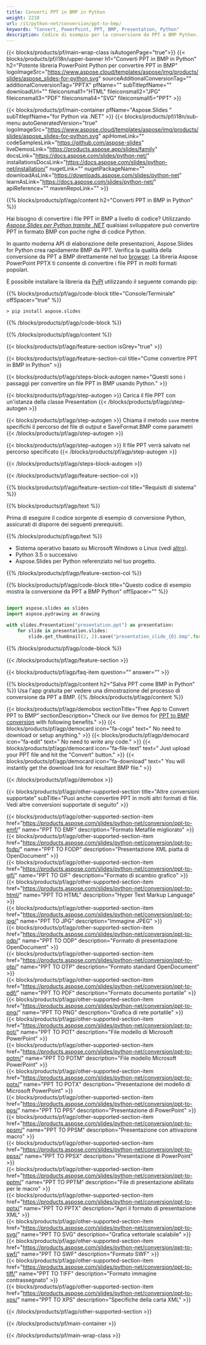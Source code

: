 ```yaml
---
title: Converti PPT in BMP in Python
weight: 2210
url: /it/python-net/conversion/ppt-to-bmp/ 
keywords: "Convert, PowerPoint, PPT, BMP, Presentation, Python"
description: Codice di esempio per la conversione da PPT a BMP Python. Usa l'API Python di PowerPoint per la conversione batch di file PPT in file BMP.
---
```


{{< blocks/products/pf/main-wrap-class isAutogenPage="true">}}
{{< blocks/products/pf/i18n/upper-banner h1="Converti PPT in BMP in Python" h2="Potente libreria PowerPoint Python per convertire PPT in BMP" logoImageSrc="https://www.aspose.cloud/templates/aspose/img/products/slides/aspose_slides-for-python.svg" sourceAdditionalConversionTag="" additionalConversionTag="PPTX" pfName="" subTitlepfName="" downloadUrl="" fileiconsmall1="HTML" fileiconsmall2="JPG" fileiconsmall3="PDF" fileiconsmall4="SVG" fileiconsmall5="PPT" >}}

{{< blocks/products/pf/main-container pfName="Aspose.Slides " subTitlepfName="for Python via .NET" >}}
{{< blocks/products/pf/i18n/sub-menu autoGeneratedVersion="true" logoImageSrc="https://www.aspose.cloud/templates/aspose/img/products/slides/aspose_slides-for-python.svg" apiHomeLink="" codeSamplesLink="https://github.com/aspose-slides" liveDemosLink="https://products.aspose.app/slides/family" docsLink="https://docs.aspose.com/slides/python-net/" installationsDocsLink="https://docs.aspose.com/slides/python-net/installation/" nugetLink="" nugetPackageName="" downloadAsLink="https://downloads.aspose.com/slides/python-net" learnAsLink="https://docs.aspose.com/slides/python-net/" apiReference="" mavenRepoLink="" >}}

{{% blocks/products/pf/agp/content h2="Converti PPT in BMP in Python" %}}

Hai bisogno di convertire i file PPT in BMP a livello di codice? Utilizzando [*Aspose.Slides per Python tramite .NET*](https://products.aspose.com/slides/python-net/) qualsiasi sviluppatore può convertire PPT in formato BMP con poche righe di codice Python.

In quanto moderna API di elaborazione delle presentazioni, Aspose.Slides for Python crea rapidamente BMP da PPT. Verifica la qualità della conversione da PPT a BMP direttamente nel tuo [browser](https://products.aspose.app/slides/conversion). La libreria Aspose PowerPoint PPTX ti consente di convertire i file PPT in molti formati popolari.

È possibile installare la libreria da [PyPI](https://pypi.org/project/Aspose.Slides/) utilizzando il seguente comando pip:

{{% blocks/products/pf/agp/code-block title="Console/Terminale" offSpacer="true" %}}

```console
> pip install aspose.slides

```

{{% /blocks/products/pf/agp/code-block %}}

{{% /blocks/products/pf/agp/content %}}

{{< blocks/products/pf/agp/feature-section isGrey="true" >}}

{{< blocks/products/pf/agp/feature-section-col title="Come convertire PPT in BMP in Python" >}}

{{< blocks/products/pf/agp/steps-block-autogen name="Questi sono i passaggi per convertire un file PPT in BMP usando Python." >}}

{{< blocks/products/pf/agp/step-autogen >}}
Carica il file PPT con un'istanza della classe Presentation
{{< /blocks/products/pf/agp/step-autogen >}}

{{< blocks/products/pf/agp/step-autogen >}}
Chiama il metodo `save` mentre specifichi il percorso del file di output e SaveFormat.BMP come parametri
{{< /blocks/products/pf/agp/step-autogen >}}

{{< blocks/products/pf/agp/step-autogen >}}
Il file PPT verrà salvato nel percorso specificato
{{< /blocks/products/pf/agp/step-autogen >}}

{{< /blocks/products/pf/agp/steps-block-autogen >}}

{{< /blocks/products/pf/agp/feature-section-col >}}

{{% blocks/products/pf/agp/feature-section-col title="Requisiti di sistema" %}}

{{% blocks/products/pf/agp/text %}}

 Prima di eseguire il codice sorgente di esempio di conversione Python, assicurati di disporre dei seguenti prerequisiti.

{{% /blocks/products/pf/agp/text %}}

- Sistema operativo basato su Microsoft Windows o Linux (vedi [altro](https://docs.aspose.com/slides/python-net/system-requirements/)).
- Python 3.5 o successivo
- Aspose.Slides per Python referenziato nel tuo progetto.

{{% /blocks/products/pf/agp/feature-section-col %}}

{{% blocks/products/pf/agp/code-block title="Questo codice di esempio mostra la conversione da PPT a BMP Python" offSpacer="" %}}

```py

import aspose.slides as slides
import aspose.pydrawing as drawing

with slides.Presentation("presentation.ppt") as presentation:
    for slide in presentation.slides:
        slide.get_thumbnail(2, 2).save("presentation_slide_{0}.bmp".format(str(slide.slide_number)), drawing.imaging.ImageFormat.bmp)

```
{{% /blocks/products/pf/agp/code-block %}}

{{< /blocks/products/pf/agp/feature-section >}}

{{< blocks/products/pf/agp/faq-item question="" answer="" >}}
 
{{% blocks/products/pf/agp/content h2="Salva PPT come BMP in Python" %}}
Usa l'app gratuita per vedere una dimostrazione del processo di conversione da PPT a BMP. 
{{% /blocks/products/pf/agp/content %}}

<!-- aboutfile Starts -->

{{< blocks/products/pf/agp/demobox sectionTitle="Free App to Convert PPT to BMP" sectionDescription="Check our live demos for [PPT to BMP conversion](https://products.aspose.app/slides/conversion/) with following benefits." >}}
        {{< blocks/products/pf/agp/democard icon="fa-cogs" text=" No need to download or setup anything." >}}
        {{< blocks/products/pf/agp/democard icon="fa-edit" text=" No need to write any code." >}}
        {{< blocks/products/pf/agp/democard icon="fa-file-text" text=" Just upload your PPT file and hit the \"Convert\" button." >}}
        {{< blocks/products/pf/agp/democard icon="fa-download" text=" You will instantly get the download link for resultant BMP file." >}}

{{< /blocks/products/pf/agp/demobox >}}

<!-- aboutfile Ends -->

{{< blocks/products/pf/agp/other-supported-section title="Altre conversioni supportate" subTitle="Puoi anche convertire PPT in molti altri formati di file. Vedi altre conversioni supportate di seguito" >}}

{{< blocks/products/pf/agp/other-supported-section-item href="https://products.aspose.com/slides/python-net/conversion/ppt-to-emf/" name="PPT TO EMF" description="Formato Metafile migliorato" >}}  
{{< blocks/products/pf/agp/other-supported-section-item href="https://products.aspose.com/slides/python-net/conversion/ppt-to-fodp/" name="PPT TO FODP" description="Presentazione XML piatta di OpenDocument" >}}  
{{< blocks/products/pf/agp/other-supported-section-item href="https://products.aspose.com/slides/python-net/conversion/ppt-to-gif/" name="PPT TO GIF" description="Formato di scambio grafico" >}}  
{{< blocks/products/pf/agp/other-supported-section-item href="https://products.aspose.com/slides/python-net/conversion/ppt-to-html/" name="PPT TO HTML" description="Hyper Text Markup Language" >}}  
{{< blocks/products/pf/agp/other-supported-section-item href="https://products.aspose.com/slides/python-net/conversion/ppt-to-jpg/" name="PPT TO JPG" description="Immagine JPEG" >}}  
{{< blocks/products/pf/agp/other-supported-section-item href="https://products.aspose.com/slides/python-net/conversion/ppt-to-odp/" name="PPT TO ODP" description="Formato di presentazione OpenDocument" >}}  
{{< blocks/products/pf/agp/other-supported-section-item href="https://products.aspose.com/slides/python-net/conversion/ppt-to-otp/" name="PPT TO OTP" description="Formato standard OpenDocument" >}}  
{{< blocks/products/pf/agp/other-supported-section-item href="https://products.aspose.com/slides/python-net/conversion/ppt-to-pdf/" name="PPT TO PDF" description="Formato documento portatile" >}}  
{{< blocks/products/pf/agp/other-supported-section-item href="https://products.aspose.com/slides/python-net/conversion/ppt-to-png/" name="PPT TO PNG" description="Grafica di rete portatile" >}}  
{{< blocks/products/pf/agp/other-supported-section-item href="https://products.aspose.com/slides/python-net/conversion/ppt-to-pot/" name="PPT TO POT" description="File modello di Microsoft PowerPoint" >}}  
{{< blocks/products/pf/agp/other-supported-section-item href="https://products.aspose.com/slides/python-net/conversion/ppt-to-potm/" name="PPT TO POTM" description="File modello Microsoft PowerPoint" >}}  
{{< blocks/products/pf/agp/other-supported-section-item href="https://products.aspose.com/slides/python-net/conversion/ppt-to-potx/" name="PPT TO POTX" description="Presentazione del modello di Microsoft PowerPoint" >}}  
{{< blocks/products/pf/agp/other-supported-section-item href="https://products.aspose.com/slides/python-net/conversion/ppt-to-pps/" name="PPT TO PPS" description="Presentazione di PowerPoint" >}}  
{{< blocks/products/pf/agp/other-supported-section-item href="https://products.aspose.com/slides/python-net/conversion/ppt-to-ppsm/" name="PPT TO PPSM" description="Presentazione con attivazione macro" >}}  
{{< blocks/products/pf/agp/other-supported-section-item href="https://products.aspose.com/slides/python-net/conversion/ppt-to-ppsx/" name="PPT TO PPSX" description="Presentazione di PowerPoint" >}}  
{{< blocks/products/pf/agp/other-supported-section-item href="https://products.aspose.com/slides/python-net/conversion/ppt-to-pptm/" name="PPT TO PPTM" description="File di presentazione abilitato per le macro" >}}  
{{< blocks/products/pf/agp/other-supported-section-item href="https://products.aspose.com/slides/python-net/conversion/ppt-to-pptx/" name="PPT TO PPTX" description="Apri il formato di presentazione XML" >}}  
{{< blocks/products/pf/agp/other-supported-section-item href="https://products.aspose.com/slides/python-net/conversion/ppt-to-svg/" name="PPT TO SVG" description="Grafica vettoriale scalabile" >}}  
{{< blocks/products/pf/agp/other-supported-section-item href="https://products.aspose.com/slides/python-net/conversion/ppt-to-swf/" name="PPT TO SWF" description="Formato SWF" >}}  
{{< blocks/products/pf/agp/other-supported-section-item href="https://products.aspose.com/slides/python-net/conversion/ppt-to-tiff/" name="PPT TO TIFF" description="Formato immagine contrassegnato" >}}  
{{< blocks/products/pf/agp/other-supported-section-item href="https://products.aspose.com/slides/python-net/conversion/ppt-to-xps/" name="PPT TO XPS" description="Specifiche della carta XML" >}}  


{{< /blocks/products/pf/agp/other-supported-section >}}

{{< /blocks/products/pf/main-container >}}
    
{{< /blocks/products/pf/main-wrap-class >}}